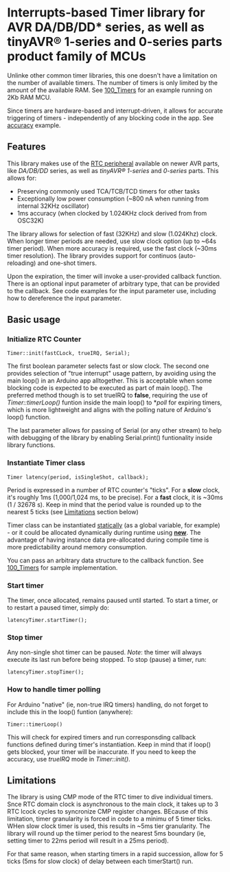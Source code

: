 # Interrupts-based Timer library for AVR DA/DB/DD* series, as well as tinyAVR® 1-series and 0-series parts product family of MCUs
Unlinke other common timer libraries, this one doesn't have a limitation on the number of available timers. The number of timers is only limited by the amount of the available RAM. See [100_Timers](https://github.com/iboguslavsky/RTC_Timer_IRQ/edit/main/README.md) for an example running on 2Kb RAM MCU.

Since timers are hardware-based and interrupt-driven, it allows for accurate triggering of timers - independently of any blocking code in the app. See [accuracy](https://github.com/iboguslavsky/RTC_Timer_IRQ/tree/main/examples/accuracy) example.

## Features
This library makes use of the [RTC peripheral](https://onlinedocs.microchip.com/oxy/GUID-8CE4FE13-3B15-43FE-A86C-FC8177202CD3-en-US-6/GUID-5EFC8FBF-DD40-43CB-898A-D0EAD386D90D.html) available on newer AVR parts, like *DA/DB/DD* series, as well as *tinyAVR® 1-series* and *0-series* parts. This allows for:
- Preserving commonly used TCA/TCB/TCD timers for other tasks
- Exceptionally low power consumption (~800 nA when running from internal 32KHz oscillator)
- 1ms accuracy (when clocked by 1.024KHz clock derived from from OSC32K)

The library allows for selection of fast (32KHz) and slow (1.024Khz) clock. When longer timer periods are needed, use slow clock option (up to ~64s timer period). When more accuracy is required, use the fast clock (~30ms timer resolution).
The library provides support for continuos (auto-reloading) and one-shot timers. 

Upon the expiration, the timer will invoke a user-provided callback function. There is an optional input parameter of arbitrary type, that can be provided to the callback. See code examples for the input parameter use, including how to dereference the input parameter.

## Basic usage
### Initialize RTC Counter
```
Timer::init(fastCLock, trueIRQ, Serial);
```
The first boolean parameter selects fast or slow clock. The second one provides selection of "true interrupt" usage pattern, by avoiding using the main loop() in an Arduino app alltogether. This is acceptable when some blocking code is expected to be executed as part of main loop(). The preferred method though is to set trueIRQ to __false__, requiring the use of _Timer::timerLoop()_ funtion inside the main loop() to **poll* for expiring timers, which is more lightweight and aligns with the polling nature of Arduino's loop() function.

The last parameter allows for passing of Serial (or any other stream) to help with debugging of the library by enabling Serial.print() funtionality inside library functions.

### Instantiate Timer class
```
Timer latency(period, isSingleShot, callback);
```
Period is expressed in a number of RTC counter's "ticks". For a **slow** clock, it's roughly 1ms (1,000/1,024 ms, to be precise). For a **fast** clock, it is ~30ms (1 / 32678 s). Keep in mind that the period value is rounded up to the nearest 5 ticks (see [Limitations](https://github.com/iboguslavsky/RTC_Timer_IRQ/blob/main/README.md#limitations) section below)

Timer class can be instantiated [statically](https://github.com/iboguslavsky/RTC_Timer_IRQ/tree/main/examples/one_shot) (as a global variable, for example) - or it could be allocated dynamically during runtime using [**new**](https://github.com/iboguslavsky/RTC_Timer_IRQ/edit/main/README.md). The advantage of having instance data pre-allocated during compile time is more predictability around memory consumption.

You can pass an arbitrary data structure to the callback function. See [100_Timers](https://github.com/iboguslavsky/RTC_Timer_IRQ/edit/main/README.md) for sample implementation.

### Start timer
The timer, once allocated, remains paused until started. To start a timer, or to restart a paused timer, simply do:
```
latencyTimer.startTimer();
```

### Stop timer
Any non-single shot timer can be paused. _Note_: the timer will always execute its last run before being stopped. To stop (pause) a timer, run:
```
latencyTimer.stopTimer();
```

### How to handle timer polling
For  Arduino "native" (ie, non-true IRQ timers) handling, do not forget to include this in the loop() funtion (anywhere):
```
Timer::timerLoop()
```
This will check for expired timers and run corresponsding callback functions defined during timer's instantiation. Keep in mind that if loop() gets blocked, your timer will be inaccurate. If you need to keep the accuracy, use *trueIRQ* mode in _Timer::init()_.

## Limitations
The library is using CMP mode of the RTC timer to dive individual timers. Snce RTC domain clock is asynchronous to the main clock, it takes up to 3 RTC lcock cycles to syncronize CMP register changes. BEcause of this limitation, timer granularity is forced in code to a minimu of 5 timer ticks. WHen slow clock timer is used, this results in ~5ms tier granularity. The library will round up the tiimer period to the nearest 5ms boundary (ie, setting timer to 22ms period will result in a 25ms period).

For that same reason, when starting timers in a rapid succession, allow for 5 ticks (5ms for slow clock) of delay between each timerStart() run.
